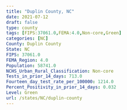 ```yaml
---
title: "Duplin County, NC"
date: 2021-07-12
draft: false
type: county
tags: [FIPS:37061.0,FEMA:4.0,Non-core,Green]
categories: [NC]
County: Duplin County
State: NC
FIPS: 37061.0
FEMA_Region: 4.0
Population: 58741.0
NCHS_Urban_Rural_Classification: Non-core
Tests_in_prior_14_days: 713.0
Fourteen_day_test_rate_per_100000: 1214.0
Percent_Positivity_in_prior_14_days: 0.032
Level: Green
url: /states/NC/duplin-county
---
```



